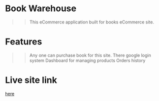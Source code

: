 # Book Warehouse

> > This eCommerce application built for books eCommerce site.

# Features

> > Any one can purchase book for this site.
> > There google login system
> > Dashboard for managing products
> > Orders history

# Live site link

<a href="https://book-warehouse.firebaseapp.com/">here</a>
